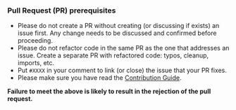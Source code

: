 ### Pull Request (PR) prerequisites

- Please do not create a PR without creating (or discussing if exists) an issue first. Any change needs to be discussed and confirmed before proceeding.
- Please do not refactor code in the same PR as the one that addresses an issue. Create a separate PR with refactored code: typos, cleanup, imports, etc.
- Put `#XXXX` in your comment to link (or close) the issue that your PR fixes.
- Please make sure you have read the [Contribution Guide](https://github.com/AlmasB/FXGL/blob/dev/CONTRIBUTING.md).

**Failure to meet the above is likely to result in the rejection of the pull request.**


